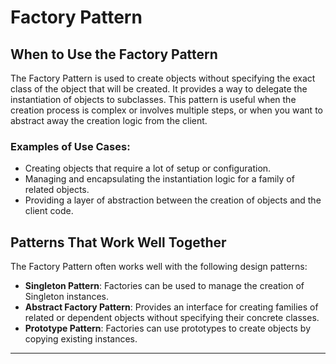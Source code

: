 # Factory Pattern

## When to Use the Factory Pattern

The Factory Pattern is used to create objects without specifying the exact class of the object that will be created. It provides a way to delegate the instantiation of objects to subclasses. This pattern is useful when the creation process is complex or involves multiple steps, or when you want to abstract away the creation logic from the client.

### Examples of Use Cases:

- Creating objects that require a lot of setup or configuration.
- Managing and encapsulating the instantiation logic for a family of related objects.
- Providing a layer of abstraction between the creation of objects and the client code.

## Patterns That Work Well Together

The Factory Pattern often works well with the following design patterns:

- **Singleton Pattern**: Factories can be used to manage the creation of Singleton instances.
- **Abstract Factory Pattern**: Provides an interface for creating families of related or dependent objects without specifying their concrete classes.
- **Prototype Pattern**: Factories can use prototypes to create objects by copying existing instances.

---
